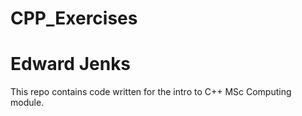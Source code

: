 # CPP_Exercises
# Edward Jenks

This repo contains code written for the intro to C++ MSc Computing module.
